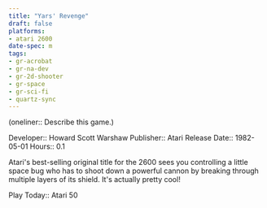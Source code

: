 ```yaml
---
title: "Yars' Revenge"
draft: false
platforms:
- atari 2600
date-spec: m
tags:
- gr-acrobat 
- gr-na-dev
- gr-2d-shooter
- gr-space 
- gr-sci-fi 
- quartz-sync
---
```


(oneliner:: Describe this game.)

Developer:: Howard Scott Warshaw
Publisher:: Atari
Release Date:: 1982-05-01
Hours:: 0.1

Atari's best-selling original title for the 2600 sees you controlling a little space bug who has to shoot down a powerful cannon by breaking through multiple layers of its shield. It's actually pretty cool!

Play Today:: Atari 50
